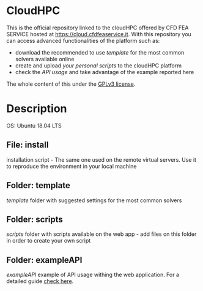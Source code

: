 # CloudHPC
This is the official repository linked to the cloudHPC offered by CFD FEA SERVICE hosted at https://cloud.cfdfeaservice.it. With this repository you can access advanced functionalities of the platform such as:

* download the recommended to use *template* for the most common solvers available online
* create and upload *your personal scripts* to the cloudHPC platform
* check the *API usage* and take advantage of the example reported here

The whole content of this under the [GPLv3 license](https://github.com/CFD-FEA-SERVICE/CloudHPCScript/blob/master/LICENSE).

# Description
OS: Ubuntu 18.04 LTS

## File: install
installation script - The same one used on the remote virtual servers. Use it to reproduce the environment in your local machine

## Folder: template
*template* folder with suggested settings for the most common solvers

## Folder: scripts
*scripts* folder with scripts available on the web app - add files on this folder in order to create your own script

## Folder: exampleAPI
*exampleAPI* example of API usage withing the web application. For a detailed guide [check here](https://github.com/CFD-FEA-SERVICE/CloudHPC/wiki).

